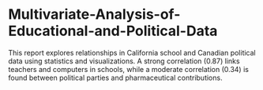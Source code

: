 # Multivariate-Analysis-of-Educational-and-Political-Data
 This report explores relationships in California school and Canadian political data using statistics and visualizations. A strong correlation (0.87) links teachers and computers in schools, while a moderate correlation (0.34) is found between political parties and pharmaceutical contributions.
